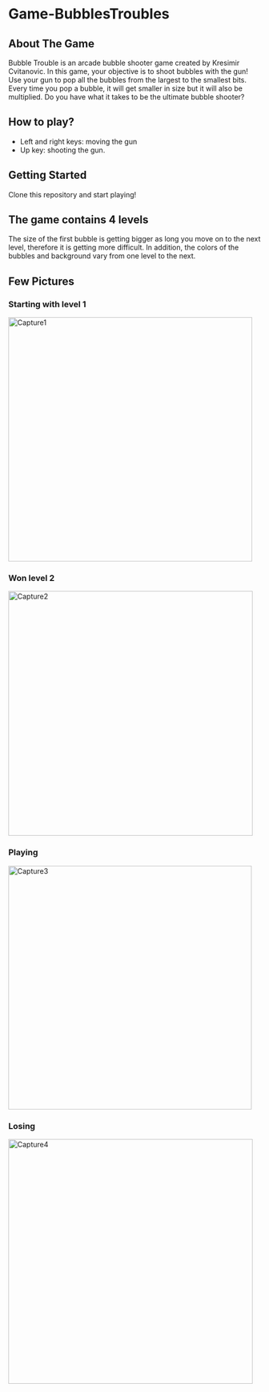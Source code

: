 # Game-BubblesTroubles
## About The Game
Bubble Trouble is an arcade bubble shooter game created by Kresimir Cvitanovic. 
In this game, your objective is to shoot bubbles with the gun!
Use your gun to pop all the bubbles from the largest to the smallest bits.
Every time you pop a bubble, it will get smaller in size but it will also be multiplied.
Do you have what it takes to be the ultimate bubble shooter?


## How to play?
* Left and right keys: moving the gun
* Up key: shooting the gun. 

## Getting Started
Clone this repository and start playing! 

## The game contains 4 levels
The size of the first bubble is getting bigger as long you move on to the next level, therefore it is getting more difficult.
In addition, the colors of the bubbles and background vary from one level to the next.

## Few Pictures
### Starting with level 1
<img width="487" alt="Capture1" src="https://user-images.githubusercontent.com/92690592/202531666-3ede15a2-3a8b-4367-898c-452e94b0e242.PNG">

### Won level 2 
<img width="488" alt="Capture2" src="https://user-images.githubusercontent.com/92690592/202532214-09343347-32da-414c-bb83-f6581f9c2c43.PNG">

### Playing 
<img width="486" alt="Capture3" src="https://user-images.githubusercontent.com/92690592/202532231-f6201dbe-645a-458d-b628-aa6d679918bd.PNG">

### Losing 
<img width="488" alt="Capture4" src="https://user-images.githubusercontent.com/92690592/202533311-907280bf-51d9-4571-a301-c96e85a014c0.PNG">

